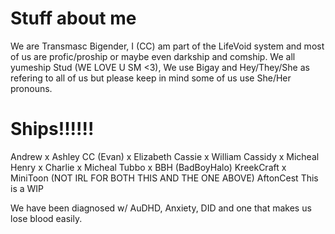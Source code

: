 # Stuff about me

We are Transmasc Bigender, I (CC) am part of the LifeVoid system and most of us are profic/proship or maybe even darkship and comship. We all yumeship Stud (WE LOVE U SM <3), We use Bigay and Hey/They/She as refering to all of us but please keep in mind some of us use She/Her pronouns.

# Ships!!!!!!
Andrew x Ashley
CC (Evan) x Elizabeth
Cassie x William
Cassidy x Micheal
Henry x Charlie x Micheal
Tubbo x BBH (BadBoyHalo)
KreekCraft x MiniToon (NOT IRL FOR BOTH THIS AND THE ONE ABOVE)
AftonCest
This is a WIP

We have been diagnosed w/ AuDHD, Anxiety, DID and one that makes us lose blood easily.
